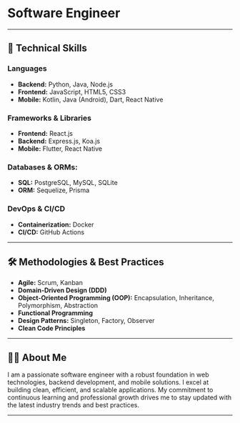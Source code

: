 # Software Engineer

---

## 🚀 Technical Skills

### Languages
- **Backend:** Python, Java, Node.js
- **Frontend:** JavaScript, HTML5, CSS3
- **Mobile:** Kotlin, Java (Android), Dart, React Native

### Frameworks & Libraries
- **Frontend:** React.js
- **Backend:** Express.js, Koa.js
- **Mobile:** Flutter, React Native

### Databases & ORMs:
- **SQL:** PostgreSQL, MySQL, SQLite
- **ORM:** Sequelize, Prisma

### DevOps & CI/CD
- **Containerization:** Docker
- **CI/CD:** GitHub Actions

---

## 🛠️ Methodologies & Best Practices

- **Agile:** Scrum, Kanban
- **Domain-Driven Design (DDD)**
- **Object-Oriented Programming (OOP):** Encapsulation, Inheritance, Polymorphism, Abstraction
- **Functional Programming**
- **Design Patterns:** Singleton, Factory, Observer
- **Clean Code Principles**

---

## 👨‍💻 About Me

I am a passionate software engineer with a robust foundation in web technologies, backend development, and mobile solutions. I excel at building clean, efficient, and scalable applications. My commitment to continuous learning and professional growth drives me to stay updated with the latest industry trends and best practices.

---

<!--
For more information, please explore my repositories below.
-->
